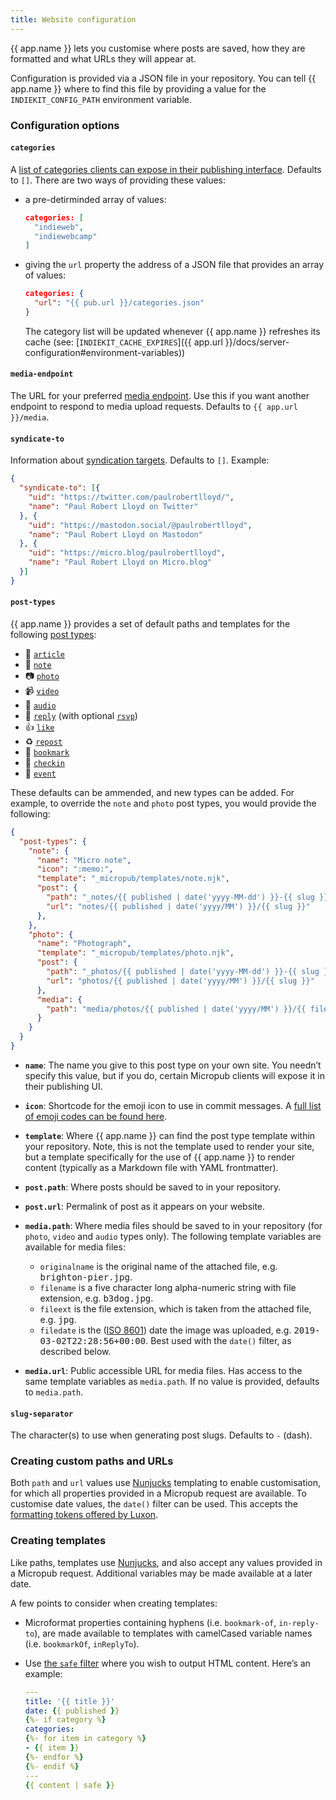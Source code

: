 ```yaml
---
title: Website configuration
---
```

{{ app.name }} lets you customise where posts are saved, how they are formatted and what URLs they will appear at.

Configuration is provided via a JSON file in your repository. You can tell {{ app.name }} where to find this file by providing a value for the `INDIEKIT_CONFIG_PATH` environment variable.

### Configuration options

#### `categories`

A [list of categories clients can expose in their publishing interface](https://github.com/indieweb/micropub-extensions/issues/5). Defaults to `[]`. There are two ways of providing these values:

* a pre-detirminded array of values:

  ```json
  categories: [
    "indieweb",
    "indiewebcamp"
  ]
  ```

* giving the `url` property the address of a JSON file that provides an array of values:

  ```json
  categories: {
    "url": "{{ pub.url }}/categories.json"
  }
  ```

  The category list will be updated whenever {{ app.name }} refreshes its cache (see: [`INDIEKIT_CACHE_EXPIRES`]({{ app.url }}/docs/server-configuration#environment-variables))

#### `media-endpoint`

The URL for your preferred [media endpoint](https://www.w3.org/TR/micropub/#media-endpoint). Use this if you want another endpoint to respond to media upload requests. Defaults to `{{ app.url }}/media`.

#### `syndicate-to`

Information about [syndication targets](https://www.w3.org/TR/micropub/#h-syndication-targets). Defaults to `[]`. Example:

```json
{
  "syndicate-to": [{
    "uid": "https://twitter.com/paulrobertlloyd/",
    "name": "Paul Robert Lloyd on Twitter"
  }, {
    "uid": "https://mastodon.social/@paulrobertlloyd",
    "name": "Paul Robert Lloyd on Mastodon"
  }, {
    "uid": "https://micro.blog/paulrobertlloyd",
    "name": "Paul Robert Lloyd on Micro.blog"
  }]
}
```

#### `post-types`

{{ app.name }} provides a set of default paths and templates for the following [post types](https://indieweb.org/posts#Types_of_Posts):

* 📄 [`article`](https://indieweb.org/article)
* 📔 [`note`](https://indieweb.org/note)
* 📷 [`photo`](https://indieweb.org/photo)
* 📹 [`video`](https://indieweb.org/video)
* 🎤 [`audio`](https://indieweb.org/audio)
* 💬 [`reply`](https://indieweb.org/reply) (with optional [`rsvp`](https://indieweb.org/rsvp))
* 👍 [`like`](https://indieweb.org/like)
* ♻️ [`repost`](https://indieweb.org/repost)
* 🔖 [`bookmark`](https://indieweb.org/bookmark)
* 🚩 [`checkin`](https://indieweb.org/checkin)
* 📅 [`event`](https://indieweb.org/event)

These defaults can be ammended, and new types can be added. For example, to override the `note` and `photo` post types, you would provide the following:

```json
{
  "post-types": {
    "note": {
      "name": "Micro note",
      "icon": ":memo:",
      "template": "_micropub/templates/note.njk",
      "post": {
        "path": "_notes/{​{ published | date('yyyy-MM-dd') }}-{​{ slug }}.md",
        "url": "notes/{​{ published | date('yyyy/MM') }}/{​{ slug }}"
      },
    },
    "photo": {
      "name": "Photograph",
      "template": "_micropub/templates/photo.njk",
      "post": {
        "path": "_photos/{​{ published | date('yyyy-MM-dd') }}-{​{ slug }}.md",
        "url": "photos/{​{ published | date('yyyy/MM') }}/{​{ slug }}"
      },
      "media": {
        "path": "media/photos/{​{ published | date('yyyy/MM') }}/{​{ filename }}",
      }
    }
  }
}
```

* **`name`**: The name you give to this post type on your own site. You needn’t specify this value, but if you do, certain Micropub clients will expose it in their publishing UI.

* **`icon`**: Shortcode for the emoji icon to use in commit messages. A [full list of emoji codes can be found here](https://www.webfx.com/tools/emoji-cheat-sheet/).

* **`template`**: Where {{ app.name }} can find the post type template within your repository. Note, this is not the template used to render your site, but a template specifically for the use of {{ app.name }} to render content (typically as a Markdown file with YAML frontmatter).

* **`post.path`**: Where posts should be saved to in your repository.

* **`post.url`**: Permalink of post as it appears on your website.

* **`media.path`**: Where media files should be saved to in your repository (for `photo`, `video` and `audio` types only). The following template variables are available for media files:

  * `originalname` is the original name of the attached file, e.g. <samp>brighton-pier.jpg</samp>.
  * `filename` is a five character long alpha-numeric string with file extension, e.g. <samp>b3dog.jpg</samp>.
  * `fileext` is the file extension, which is taken from the attached file, e.g. <samp>jpg</samp>.
  * `filedate` is the ([ISO 8601](https://en.wikipedia.org/wiki/ISO_8601)) date the image was uploaded, e.g. <samp>2019-03-02T22:28:56+00:00</samp>. Best used with the `date()` filter, as described below.

* **`media.url`**: Public accessible URL for media files. Has access to the same template variables as `media.path`. If no value is provided, defaults to `media.path`.

#### `slug-separator`

The character(s) to use when generating post slugs. Defaults to `-` (dash).

### Creating custom paths and URLs

Both `path` and `url` values use [Nunjucks](https://mozilla.github.io/nunjucks/) templating to enable customisation, for which all properties provided in a Micropub request are available. To customise date values, the `date()` filter can be used. This accepts the [formatting tokens offered by Luxon](https://moment.github.io/luxon/docs/manual/formatting.html#table-of-tokens).

### Creating templates

Like paths, templates use [Nunjucks](https://mozilla.github.io/nunjucks/), and also accept any values provided in a Micropub request. Additional variables may be made available at a later date.

A few points to consider when creating templates:

* Microformat properties containing hyphens (i.e. `bookmark-of`, `in-reply-to`), are made available to templates with camelCased variable names (i.e. `bookmarkOf`, `inReplyTo`).

* Use [the `safe` filter](https://mozilla.github.io/nunjucks/templating.html#safe) where you wish to output HTML content. Here’s an example:

  ```yaml
  ---
  title: '{​{ title }}'
  date: {​{ published }}
  {%- if category %}
  categories:
  {%- for item in category %}
  - {​{ item }}
  {%- endfor %}
  {%- endif %}
  ---
  {​{ content | safe }}
  ```
